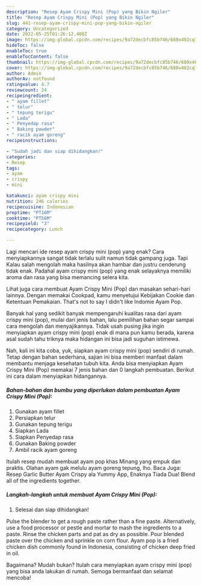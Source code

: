 ```yaml
---
description: "Resep Ayam Crispy Mini (Pop) yang Bikin Ngiler"
title: "Resep Ayam Crispy Mini (Pop) yang Bikin Ngiler"
slug: 441-resep-ayam-crispy-mini-pop-yang-bikin-ngiler
category: Uncategorized
date: 2022-05-25T01:26:12.408Z
image: https://img-global.cpcdn.com/recipes/9a72decbfc85b746/680x482cq70/ayam-crispy-mini-pop-foto-resep-utama.jpg
hideToc: false
enableToc: true
enableTocContent: false
thumbnail: https://img-global.cpcdn.com/recipes/9a72decbfc85b746/680x482cq70/ayam-crispy-mini-pop-foto-resep-utama.jpg
cover: https://img-global.cpcdn.com/recipes/9a72decbfc85b746/680x482cq70/ayam-crispy-mini-pop-foto-resep-utama.jpg
author: Admin
authorAv: notfound
ratingvalue: 4.7
reviewcount: 24
recipeingredient:
- " ayam fillet"
- " telur"
- " tepung terigu"
- " Lada"
- " Penyedap rasa"
- " Baking powder"
- " racik ayam goreng"
recipeinstructions:

- "Sudah jadi dan siap dihidangkan!"
categories:
- Resep
tags:
- ayam
- crispy
- mini

katakunci: ayam crispy mini 
nutrition: 246 calories
recipecuisine: Indonesian
preptime: "PT16M"
cooktime: "PT56M"
recipeyield: "3"
recipecategory: Lunch

---
```



Lagi mencari ide resep ayam crispy mini (pop) yang enak? Cara menyiapkannya sangat tidak terlalu sulit namun tidak gampang juga. Tapi Kalau salah mengolah maka hasilnya akan hambar dan justru cenderung tidak enak. Padahal ayam crispy mini (pop) yang enak selayaknya memiliki aroma dan rasa yang bisa memancing selera kita.


Lihat juga cara membuat Ayam Crispy Mini (Pop) dan masakan sehari-hari lainnya. Dengan memakai Cookpad, kamu menyetujui Kebijakan Cookie dan Ketentuan Pemakaian. That&#39;s not to say I didn&#39;t like Indomie Ayam Pop.

Banyak hal yang sedikit banyak mempengaruhi kualitas rasa dari ayam crispy mini (pop), mulai dari jenis bahan, lalu pemilihan bahan segar sampai cara mengolah dan menyajikannya. Tidak usah pusing jika ingin menyiapkan ayam crispy mini (pop) enak di mana pun kamu berada, karena asal sudah tahu triknya maka hidangan ini bisa jadi suguhan istimewa.


Nah, kali ini kita coba, yuk, siapkan ayam crispy mini (pop) sendiri di rumah. Tetap dengan bahan sederhana, sajian ini bisa memberi manfaat dalam membantu menjaga kesehatan tubuh kita. Anda bisa menyiapkan Ayam Crispy Mini (Pop) memakai 7 jenis bahan dan 0 langkah pembuatan. Berikut ini cara dalam menyiapkan hidangannya.

<!--inarticleads1-->

##### Bahan-bahan dan bumbu yang diperlukan dalam pembuatan Ayam Crispy Mini (Pop):

1. Gunakan  ayam fillet
1. Persiapkan  telur
1. Gunakan  tepung terigu
1. Siapkan  Lada
1. Siapkan  Penyedap rasa
1. Gunakan  Baking powder
1. Ambil  racik ayam goreng


Itulah resep mudah membuat ayam pop khas Minang yang empuk dan praktis. Olahan ayam gak melulu ayam goreng tepung, lho. Baca Juga: Resep Garlic Butter Ayam Crispy ala Yummy App, Enaknya Tiada Dua! Blend all of the ingredients together. 

<!--inarticleads2-->

##### Langkah-langkah untuk membuat Ayam Crispy Mini (Pop):


1. Selesai dan siap dihidangkan!

Pulse the blender to get a rough paste rather than a fine paste. Alternatively, use a food processor or pestle and mortar to mash the ingredients to a paste. Rinse the chicken parts and pat as dry as possible. Pour blended paste over the chicken and sprinkle on corn flour. Ayam pop is a fried chicken dish commonly found in Indonesia, consisting of chicken deep fried in oil. 

Bagaimana? Mudah bukan? Itulah cara menyiapkan ayam crispy mini (pop) yang bisa anda lakukan di rumah. Semoga bermanfaat dan selamat mencoba!
